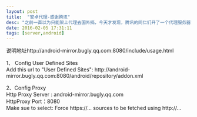 ```yaml
---
layout: post
title:  "安卓代理-感谢腾讯"
desc: "之前一直以为只能架上代理去国外搞，今天才发现，腾讯的同仁们开了一个代理服务器"
date: 2016-02-05 17:31:11
tags: [server,android]
---
```

<p>
	说明地址http://android-mirror.bugly.qq.com:8080/include/usage.html
</p>
<p>
	1、 Config User Defined Sites <br>
	Add this url to "User Defined Sites": http://android-mirror.bugly.qq.com:8080/android/repository/addon.xml 
</p>
<p>
	2、Config Proxy <br>
	Http Proxy Server : android-mirror.bugly.qq.com<br>
	HttpProxy Port：8080<br>
	Make sue to select: Force https://... sources to be fetched using http://... 

</p>